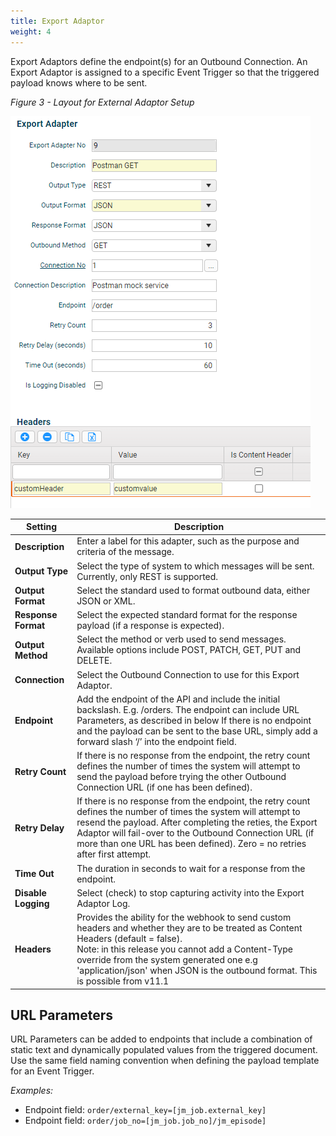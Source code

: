 ```yaml
---
title: Export Adaptor
weight: 4
---
```

Export Adaptors define the endpoint(s) for an Outbound Connection. An Export Adaptor is assigned to a specific Event Trigger so that the triggered payload knows where to be sent.

*Figure 3 - Layout for External Adaptor Setup*

![](assets/Pasted%20image%2020240806174436.png)

| Setting             | Description                                                                                                                                                                                                                                                                                                             |
| ------------------- | ----------------------------------------------------------------------------------------------------------------------------------------------------------------------------------------------------------------------------------------------------------------------------------------------------------------------- |
| **Description**     | Enter a label for this adapter, such as the purpose and criteria of the message.                                                                                                                                                                                                                                        |
| **Output Type**     | Select the type of system to which messages will be sent. Currently, only REST is supported.                                                                                                                                                                                                                            |
| **Output Format**   | Select the standard used to format outbound data, either JSON or XML.                                                                                                                                                                                                                                                   |
| **Response Format** | Select the expected standard format for the response payload (if a response is expected).                                                                                                                                                                                                                               |
| **Output Method**   | Select the method or verb used to send messages. Available options include POST, PATCH, GET, PUT and DELETE.                                                                                                                                                                                                            |
| **Connection**      | Select the Outbound Connection to use for this Export Adaptor.                                                                                                                                                                                                                                                          |
| **Endpoint**        | Add the endpoint of the API and include the initial backslash. E.g. /orders. The endpoint can include URL Parameters, as described in below If there is no endpoint and the payload can be sent to the base URL, simply add a forward slash ‘/’ into the endpoint field.                                                |
| **Retry Count**     | If there is no response from the endpoint, the retry count defines the number of times the system will attempt to send the payload before trying the other Outbound Connection URL (if one has been defined).                                                                                                           |
| **Retry Delay**     | If there is no response from the endpoint, the retry count defines the number of times the system will attempt to resend the payload. After completing the reties, the Export Adaptor will fail-over to the Outbound Connection URL (if more than one URL has been defined). Zero = no retries after first attempt.     |
| **Time Out**        | The duration in seconds to wait for a response from the endpoint.                                                                                                                                                                                                                                                       |
| **Disable Logging** | Select (check) to stop capturing activity into the Export Adaptor Log.                                                                                                                                                                                                                                                  |
| **Headers**         | Provides the ability for the webhook to send custom headers and whether they are to be treated as Content Headers (default = false).<br>Note: in this release you cannot add a Content-Type override from the system generated one e.g 'application/json' when JSON is the outbound format. This is possible from v11.1 |

## URL Parameters
URL Parameters can be added to endpoints that include a combination of static text and dynamically populated values from the triggered document. Use the same field naming convention when defining the payload template for an Event Trigger.  

_Examples:_
-  Endpoint field: `order/external_key=[jm_job.external_key]`
-  Endpoint field: `order/job_no=[jm_job.job_no]/jm_episode]`

